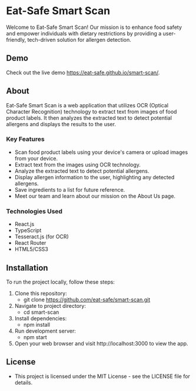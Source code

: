 # Eat-Safe Smart Scan

Welcome to Eat-Safe Smart Scan! Our mission is to enhance food safety and empower individuals with dietary restrictions by providing a user-friendly, tech-driven solution for allergen detection. 

## Demo

Check out the live demo https://eat-safe.github.io/smart-scan/.

## About

Eat-Safe Smart Scan is a web application that utilizes OCR (Optical Character Recognition) technology to extract text from images of food product labels. It then analyzes the extracted text to detect potential allergens and displays the results to the user.

### Key Features

- Scan food product labels using your device's camera or upload images from your device.
- Extract text from the images using OCR technology.
- Analyze the extracted text to detect potential allergens.
- Display allergen information to the user, highlighting any detected allergens.
- Save ingredients to a list for future reference.
- Meet our team and learn about our mission on the About Us page.

### Technologies Used

- React.js
- TypeScript
- Tesseract.js (for OCR)
- React Router
- HTML5/CSS3

## Installation

To run the project locally, follow these steps:

1. Clone this repository:
    - git clone https://github.com/eat-safe/smart-scan.git
3. Navigate to project directory:
    - cd smart-scan
5. Install dependencies:
    - npm install
6. Run development server:
    - npm start
7. Open your web browser and visit http://localhost:3000 to view the app.

## License

- This project is licensed under the MIT License - see the LICENSE file for details.



